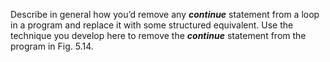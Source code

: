 Describe in general how you’d remove any _**continue**_ statement from a loop in a program
and replace it with some structured equivalent. Use the technique you develop here to remove the
_**continue**_ statement from the program in Fig. 5.14.